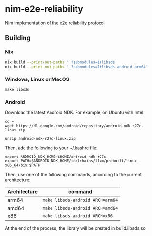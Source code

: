 # nim-e2e-reliability
Nim implementation of the e2e reliability protocol

## Building

### Nix

```bash
nix build --print-out-paths '.?submodules=1#libsds'
nix build --print-out-paths '.?submodules=1#libsds-android-arm64'
```

### Windows, Linux or MacOS

```code
make libsds
```

### Android

Download the latest Android NDK. For example, on Ubuntu with Intel:

```code
cd ~
wget https://dl.google.com/android/repository/android-ndk-r27c-linux.zip
```
```code
unzip android-ndk-r27c-linux.zip
```

Then, add the following to your ~/.bashrc file:
```code
export ANDROID_NDK_HOME=$HOME/android-ndk-r27c
export PATH=$ANDROID_NDK_HOME/toolchains/llvm/prebuilt/linux-x86_64/bin:$PATH
```

Then, use one of the following commands, according to the current architecture:

| Architecture | command |
| ------------ | ------- |
| arm64 | `make libsds-android ARCH=arm64` |
| amd64 | `make libsds-android ARCH=amd64` |
| x86 | `make libsds-android ARCH=x86` |

At the end of the process, the library will be created in build/libsds.so




